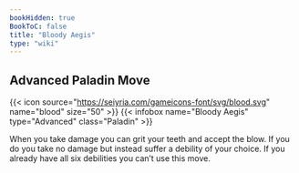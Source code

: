 ```yaml
---
bookHidden: true
BookToC: false
title: "Bloody Aegis"
type: "wiki"
---
```

## Advanced Paladin Move
{{< icon source="https://seiyria.com/gameicons-font/svg/blood.svg" name="blood" size="50" >}}
{{< infobox name="Bloody Aegis" type="Advanced" class="Paladin" >}}

When you take damage you can grit your teeth and accept the blow. If you do you take no damage but instead suffer a debility of your choice. If you already have all six debilities you can’t use this move.